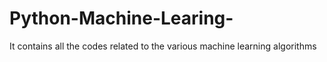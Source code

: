 # Python-Machine-Learing-
It contains all the codes related to the various machine learning algorithms
